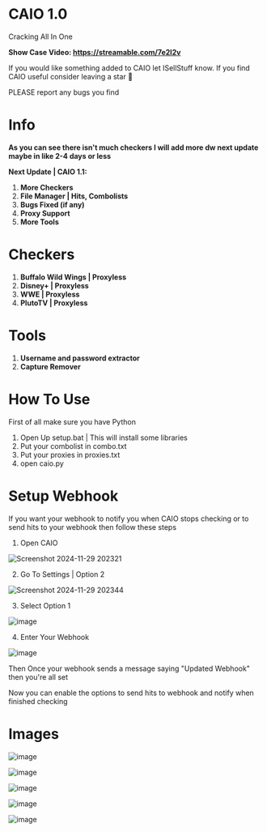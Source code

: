# CAIO 1.0
Cracking All In One

**Show Case Video: https://streamable.com/7e2l2v**

If you would like something added to CAIO let ISellStuff know. If you find CAIO useful consider leaving a star 🙂

PLEASE report any bugs you find

# Info

**As you can see there isn't much checkers I will add more dw next update maybe in like 2-4 days or less**

**Next Update | CAIO 1.1:**

1. **More Checkers**
2. **File Manager | Hits, Combolists**
3. **Bugs Fixed (if any)**
4. **Proxy Support**
5. **More Tools**

# Checkers

1. **Buffalo Wild Wings | Proxyless**
2. **Disney+ | Proxyless**
3. **WWE | Proxyless**
4. **PlutoTV | Proxyless**

# Tools

1. **Username and password extractor**
2. **Capture Remover**

# How To Use

First of all make sure you have Python

1. Open Up setup.bat | This will install some libraries
2. Put your combolist in combo.txt
3. Put your proxies in proxies.txt
4. open caio.py

# Setup Webhook

If you want your webhook to notify you when CAIO stops checking or to send hits to your webhook then follow these steps

1. Open CAIO

![Screenshot 2024-11-29 202321](https://github.com/user-attachments/assets/cc235265-ba9a-4e60-b44e-c520ee198329)

2. Go To Settings | Option 2

![Screenshot 2024-11-29 202344](https://github.com/user-attachments/assets/16bd5181-53ac-4709-88d7-258d352126de)

3. Select Option 1

![image](https://github.com/user-attachments/assets/aaf2c4f1-71bc-4990-95c6-ad92990afe6e)

4. Enter Your Webhook

![image](https://github.com/user-attachments/assets/957abaf7-ee15-4aa9-91f2-9bbfdb4ee4a1)

Then Once your webhook sends a message saying "Updated Webhook" then you're all set

Now you can enable the options to send hits to webhook and notify when finished checking

# Images

![image](https://github.com/user-attachments/assets/216da6ca-74a0-44d6-83bd-fe85c545f507)

![image](https://github.com/user-attachments/assets/7ee21c1b-4aaa-4829-ae35-ccfc6b6518dd)

![image](https://github.com/user-attachments/assets/f0b059b9-8a08-43f9-a6a2-479ed6afc7ed)

![image](https://github.com/user-attachments/assets/b2853caf-0d06-4c1b-9eeb-9dbc95fb60cc)

![image](https://github.com/user-attachments/assets/920653d2-d9bc-4014-ac70-5b990be1fb6c)
